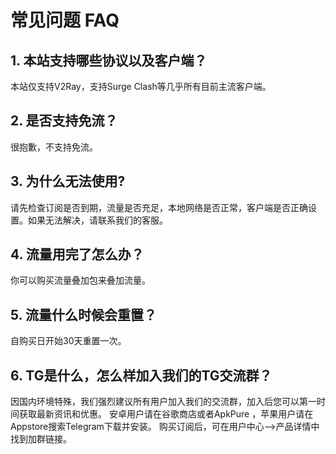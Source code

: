 # 常见问题 FAQ

## 1. 本站支持哪些协议以及客户端？

本站仅支持V2Ray，支持Surge Clash等几乎所有目前主流客户端。

## 2. 是否支持免流？

很抱歉，不支持免流。

## 3. 为什么无法使用?

请先检查订阅是否到期，流量是否充足，本地网络是否正常，客户端是否正确设置。如果无法解决，请联系我们的客服。

## 4. 流量用完了怎么办？

你可以购买流量叠加包来叠加流量。

## 5. 流量什么时候会重置？

自购买日开始30天重置一次。

## 6. TG是什么，怎么样加入我们的TG交流群？

因国内环境特殊，我们强烈建议所有用户加入我们的交流群，加入后您可以第一时间获取最新资讯和优惠。 安卓用户请在谷歌商店或者ApkPure ，苹果用户请在Appstore搜索Telegram下载并安装。 购买订阅后，可在用户中心—&gt;产品详情中找到加群链接。

